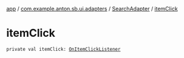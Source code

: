 [app](../../index.md) / [com.example.anton.sb.ui.adapters](../index.md) / [SearchAdapter](index.md) / [itemClick](./item-click.md)

# itemClick

`private val itemClick: `[`OnItemClickListener`](-on-item-click-listener/index.md)